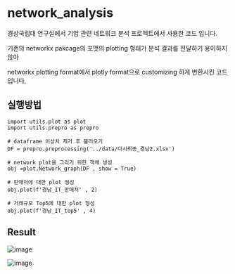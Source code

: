# network_analysis

경상국립대 연구실에서 기업 관련 네트워크 분석 프로젝트에서 사용한 코드 입니다.

기존의 networkx pakcage의 포맷의 plotting  형태가 분석 결과를 전달하기 용이하지 않아 

networkx plotting format에서 plotly format으로 customizing 하게 변환시킨 코드입니다,


## 실행방법

```
import utils.plot as plot
import utils.prepro as prepro

# dataframe 이상치 제거 후 불러오기
DF = prepro.preprocessing('../data/다시최종_경남2.xlsx')

# network plot을 그리기 위한 객체 생성
obj =plot.Network_graph(DF , show = True)

# 판매처에 대한 plot 형성
obj.plot(f'경남_IT_판매처' , 2)

# 거래규모 Top5에 대한 plot 형성
obj.plot(f'경남_IT_top5' , 4)

```

## Result
![image](https://user-images.githubusercontent.com/90737305/200571324-15dd06e8-4ba9-4b77-87a4-476aa96bd07c.png)

![image](https://user-images.githubusercontent.com/90737305/200571166-b4fb5159-37d6-4a7e-b36d-d0fd64200a4f.png)


